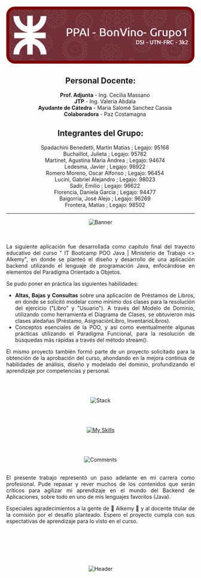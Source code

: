 <section align="center">

![Header](./images/github-ppai-bonvino-header.png)

<h2><b>Personal Docente: </b></h2>
<ul style="list-style-type: none;">
  <li><b>Prof. Adjunta</b> - Ing. Cecilia Massano</li>
  <li><b>JTP</b> - Ing. Valeria Abdala</li>
  <li><b>Ayudante de Cátedra</b> - Maria Salomé Sanchez Cassia</li>
  <li><b>Colaboradora</b> - Paz Costamagna</li>
</ul>

<h2><b>Integrantes del Grupo: </b></h2>
<ul style="list-style-type: none;">
  <li>Spadachini Benedetti, Martin Matias ; Legajo: 95168</li>
  <li>Buchaillot, Julieta ; Legajo: 95782</li>
  <li>Martinet, Agustina Maria Andrea ; Legajo: 94674</li>
  <li>Ledesma, Javier ; Legajo: 98922</li>
  <li>Romero Moreno, Oscar Alfonso ; Legajo: 96454</li>
  <li>Lucini, Gabriel Alejandro ; Legajo: 98023</li>
  <li>Sadir, Emilio ; Legajo: 96622</li>
  <li>Florencia, Daniela Garcia ; Legajo: 94477</li>
  <li>Baigorria, José Alejo ; Legajo: 96269</li>
  <li>Frontera, Matías ; Legajo: 98502</li>
</ul>

<hr>

![Banner](./GitHubImages/🤓 Prestamos_de_Libros 📚.png)

</center>

<section align="justify">

<br></br>
La siguiente aplicación fue desarrollada como capítulo final del trayecto educativo del curso " IT Bootcamp POO Java | Ministerio de Trabajo <> Alkemy", en donde se planteó el diseño y
desarrollo de una aplicación backend utilizando el lenguaje de programación Java, enfocándose en elementos del Paradigma Orientado a Objetos.

Se pudo poner en práctica las siguientes habilidades:

- <strong>Altas, Bajas y Consultas</strong> sobre una aplicación de Préstamos de Libros, en donde se solicitó modelar como mínimo dos clases para la resolución del ejercicio ("Libro"
y "Usuario"). A través del Modelo de Dominio, utilizando como herramienta el Diagrama de Clases, se obtuvieron más clases aledañas (Préstamo, AsignaciónLibro, InventarioLibros).
- Conceptos esenciales de la POO, y así como eventualmente algunas prácticas utilizando el Paradigma Funcional, para la resolución de búsquedas más rápidas a través del método stream().

El mismo proyecto también formó parte de un proyecto solicitado para la obtención de la aprobación del curso, ahondando en la mejora continua de habilidades de análisis, diseño y modelado
del dominio, profundizando el aprendizaje por competencias y personal.


<br></br>
</section>

<section align="center">


![Stack](./GitHubImages/📘 Tecnologias_Usadas ✏️.png)

<br></br>


[![My Skills](https://skillicons.dev/icons?i=java,git&theme=light)](https://skillicons.dev)


<br></br>
</section>

<section align="center">

![Comments](./GitHubImages/🏫 Comentarios_del_Desarrollo 👩🏾_🏫.png)
<br></br>

<div align="justify">

El presente trabajo representó un paso adelante en mi carrera como profesional. Pude repasar y rever muchos de los contenidos que serán críticos para agilizar mi aprendizaje en el mundo del Backend de Aplicaciones, sobre todo en uno de mis lenguajes favoritos (Java).

Especiales agradecimientos a la gente de 🦊 Alkemy 🚀 y al docente titular de la comisión por el desafío planteado. Espero el proyecto cumpla con sus espectativas de aprendizaje para lo visto en el curso.

<br></br>

</div>
<br></br>


![Header](./GitHubImages/github-header-image.png)


</section>

